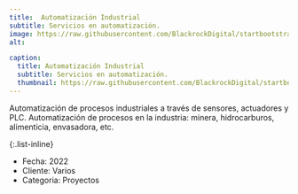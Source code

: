 ```yaml
---
title:  Automatización Industrial
subtitle: Servicios en automatización.
image: https://raw.githubusercontent.com/BlackrockDigital/startbootstrap-agency/master/src/assets/img/portfolio/02-full.jpg
alt: 

caption:
  title: Automatización Industrial
  subtitle: Servicios en automatización.
  thumbnail: https://raw.githubusercontent.com/BlackrockDigital/startbootstrap-agency/master/src/assets/img/portfolio/02-thumbnail.jpg
---
```



Automatización de procesos industriales a través de sensores, actuadores y PLC.
Automatización de procesos en la industria: minera, hidrocarburos, alimenticia, envasadora, etc.

{:.list-inline}

- Fecha: 2022
- Cliente: Varios
- Categoria: Proyectos
